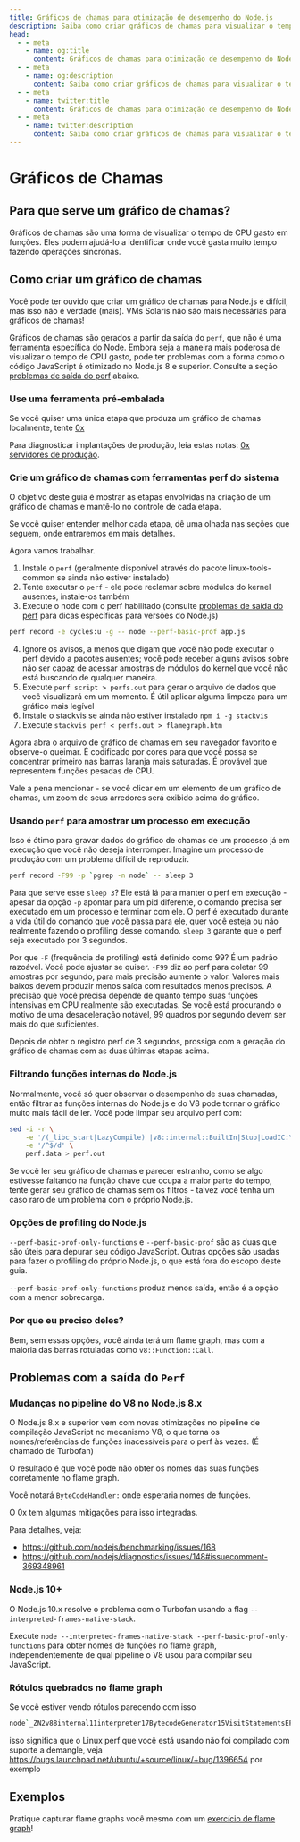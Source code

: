```yaml
---
title: Gráficos de chamas para otimização de desempenho do Node.js
description: Saiba como criar gráficos de chamas para visualizar o tempo de CPU gasto em funções e otimizar o desempenho do Node.js.
head:
  - - meta
    - name: og:title
      content: Gráficos de chamas para otimização de desempenho do Node.js | Node.js - iDoc.dev
  - - meta
    - name: og:description
      content: Saiba como criar gráficos de chamas para visualizar o tempo de CPU gasto em funções e otimizar o desempenho do Node.js.
  - - meta
    - name: twitter:title
      content: Gráficos de chamas para otimização de desempenho do Node.js | Node.js - iDoc.dev
  - - meta
    - name: twitter:description
      content: Saiba como criar gráficos de chamas para visualizar o tempo de CPU gasto em funções e otimizar o desempenho do Node.js.
---
```



# Gráficos de Chamas

## Para que serve um gráfico de chamas?

Gráficos de chamas são uma forma de visualizar o tempo de CPU gasto em funções. Eles podem ajudá-lo a identificar onde você gasta muito tempo fazendo operações síncronas.

## Como criar um gráfico de chamas

Você pode ter ouvido que criar um gráfico de chamas para Node.js é difícil, mas isso não é verdade (mais). VMs Solaris não são mais necessárias para gráficos de chamas!

Gráficos de chamas são gerados a partir da saída do `perf`, que não é uma ferramenta específica do Node. Embora seja a maneira mais poderosa de visualizar o tempo de CPU gasto, pode ter problemas com a forma como o código JavaScript é otimizado no Node.js 8 e superior. Consulte a seção [problemas de saída do perf](#perf-output-issues) abaixo.

### Use uma ferramenta pré-embalada
Se você quiser uma única etapa que produza um gráfico de chamas localmente, tente [0x](https://www.npmjs.com/package/0x)

Para diagnosticar implantações de produção, leia estas notas: [0x servidores de produção](https://github.com/davidmarkclements/0x/blob/master/docs/production-servers.md).

### Crie um gráfico de chamas com ferramentas perf do sistema
O objetivo deste guia é mostrar as etapas envolvidas na criação de um gráfico de chamas e mantê-lo no controle de cada etapa.

Se você quiser entender melhor cada etapa, dê uma olhada nas seções que seguem, onde entraremos em mais detalhes.

Agora vamos trabalhar.

1. Instale o `perf` (geralmente disponível através do pacote linux-tools-common se ainda não estiver instalado)
2. Tente executar o `perf` - ele pode reclamar sobre módulos do kernel ausentes, instale-os também
3. Execute o node com o perf habilitado (consulte [problemas de saída do perf](#perf-output-issues) para dicas específicas para versões do Node.js)
```bash
perf record -e cycles:u -g -- node --perf-basic-prof app.js
```
4. Ignore os avisos, a menos que digam que você não pode executar o perf devido a pacotes ausentes; você pode receber alguns avisos sobre não ser capaz de acessar amostras de módulos do kernel que você não está buscando de qualquer maneira.
5. Execute `perf script > perfs.out` para gerar o arquivo de dados que você visualizará em um momento. É útil aplicar alguma limpeza para um gráfico mais legível
6. Instale o stackvis se ainda não estiver instalado `npm i -g stackvis`
7. Execute `stackvis perf < perfs.out > flamegraph.htm`

Agora abra o arquivo de gráfico de chamas em seu navegador favorito e observe-o queimar. É codificado por cores para que você possa se concentrar primeiro nas barras laranja mais saturadas. É provável que representem funções pesadas de CPU.

Vale a pena mencionar - se você clicar em um elemento de um gráfico de chamas, um zoom de seus arredores será exibido acima do gráfico.


### Usando `perf` para amostrar um processo em execução

Isso é ótimo para gravar dados do gráfico de chamas de um processo já em execução que você não deseja interromper. Imagine um processo de produção com um problema difícil de reproduzir.

```bash
perf record -F99 -p `pgrep -n node` -- sleep 3
```

Para que serve esse `sleep 3`? Ele está lá para manter o perf em execução - apesar da opção `-p` apontar para um pid diferente, o comando precisa ser executado em um processo e terminar com ele. O perf é executado durante a vida útil do comando que você passa para ele, quer você esteja ou não realmente fazendo o profiling desse comando. `sleep 3` garante que o perf seja executado por 3 segundos.

Por que `-F` (frequência de profiling) está definido como 99? É um padrão razoável. Você pode ajustar se quiser. `-F99` diz ao perf para coletar 99 amostras por segundo, para mais precisão aumente o valor. Valores mais baixos devem produzir menos saída com resultados menos precisos. A precisão que você precisa depende de quanto tempo suas funções intensivas em CPU realmente são executadas. Se você está procurando o motivo de uma desaceleração notável, 99 quadros por segundo devem ser mais do que suficientes.

Depois de obter o registro perf de 3 segundos, prossiga com a geração do gráfico de chamas com as duas últimas etapas acima.

### Filtrando funções internas do Node.js

Normalmente, você só quer observar o desempenho de suas chamadas, então filtrar as funções internas do Node.js e do V8 pode tornar o gráfico muito mais fácil de ler. Você pode limpar seu arquivo perf com:

```bash
sed -i -r \
    -e '/(_libc_start|LazyCompile) |v8::internal::BuiltIn|Stub|LoadIC:\\[\\[' \
    -e '/^$/d' \
    perf.data > perf.out
```

Se você ler seu gráfico de chamas e parecer estranho, como se algo estivesse faltando na função chave que ocupa a maior parte do tempo, tente gerar seu gráfico de chamas sem os filtros - talvez você tenha um caso raro de um problema com o próprio Node.js.

### Opções de profiling do Node.js

`--perf-basic-prof-only-functions` e `--perf-basic-prof` são as duas que são úteis para depurar seu código JavaScript. Outras opções são usadas para fazer o profiling do próprio Node.js, o que está fora do escopo deste guia.

`--perf-basic-prof-only-functions` produz menos saída, então é a opção com a menor sobrecarga.


### Por que eu preciso deles?

Bem, sem essas opções, você ainda terá um flame graph, mas com a maioria das barras rotuladas como `v8::Function::Call`.

## Problemas com a saída do `Perf`

### Mudanças no pipeline do V8 no Node.js 8.x

O Node.js 8.x e superior vem com novas otimizações no pipeline de compilação JavaScript no mecanismo V8, o que torna os nomes/referências de funções inacessíveis para o perf às vezes. (É chamado de Turbofan)

O resultado é que você pode não obter os nomes das suas funções corretamente no flame graph.

Você notará `ByteCodeHandler:` onde esperaria nomes de funções.

O 0x tem algumas mitigações para isso integradas.

Para detalhes, veja:
- <https://github.com/nodejs/benchmarking/issues/168>
- <https://github.com/nodejs/diagnostics/issues/148#issuecomment-369348961>

### Node.js 10+

O Node.js 10.x resolve o problema com o Turbofan usando a flag `--interpreted-frames-native-stack`.

Execute `node --interpreted-frames-native-stack --perf-basic-prof-only-functions` para obter nomes de funções no flame graph, independentemente de qual pipeline o V8 usou para compilar seu JavaScript.

### Rótulos quebrados no flame graph

Se você estiver vendo rótulos parecendo com isso

```bash
node`_ZN2v88internal11interpreter17BytecodeGenerator15VisitStatementsEPMS0_8Zone
```

isso significa que o Linux perf que você está usando não foi compilado com suporte a demangle, veja <https://bugs.launchpad.net/ubuntu/+source/linux/+bug/1396654> por exemplo

## Exemplos

Pratique capturar flame graphs você mesmo com um [exercício de flame graph](https://github.com/naugtur/node-example-flamegraph)!

